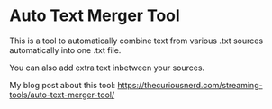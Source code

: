 # Auto Text Merger Tool


This is a tool to automatically combine text from various .txt sources automatically into one .txt file.

You can also add extra text inbetween your sources.


My blog post about this tool: https://thecuriousnerd.com/streaming-tools/auto-text-merger-tool/


